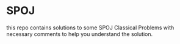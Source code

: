 # SPOJ
this repo contains solutions to some SPOJ Classical Problems with necessary comments to help you understand the solution.

